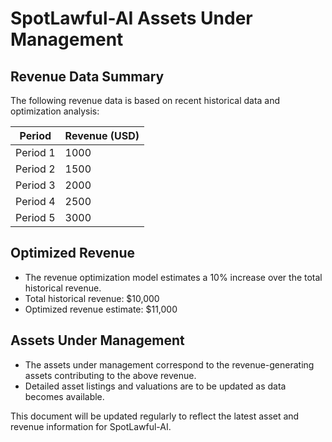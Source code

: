 # SpotLawful-AI Assets Under Management

## Revenue Data Summary

The following revenue data is based on recent historical data and optimization analysis:

| Period | Revenue (USD) |
|--------|---------------|
| Period 1 | 1000 |
| Period 2 | 1500 |
| Period 3 | 2000 |
| Period 4 | 2500 |
| Period 5 | 3000 |

## Optimized Revenue

- The revenue optimization model estimates a 10% increase over the total historical revenue.
- Total historical revenue: $10,000
- Optimized revenue estimate: $11,000

## Assets Under Management

- The assets under management correspond to the revenue-generating assets contributing to the above revenue.
- Detailed asset listings and valuations are to be updated as data becomes available.

This document will be updated regularly to reflect the latest asset and revenue information for SpotLawful-AI.
